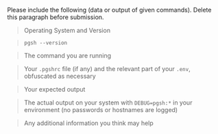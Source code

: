 Please include the following (data or output of given commands). Delete this paragraph before submission.

> Operating System and Version

> `pgsh --version`

> The command you are running

> Your `.pgshrc` file (if any) and the relevant part of your `.env`, obfuscated as necessary

> Your expected output

> The actual output on your system with `DEBUG=pgsh:*` in your environment (no passwords or hostnames are logged)

> Any additional information you think may help

